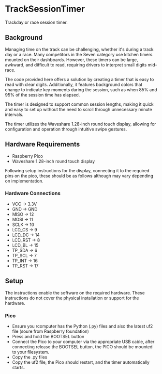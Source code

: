 # TrackSessionTimer
Trackday or race session timer.

## Background
Managing time on the track can be challenging, whether it's during a track day or a race. Many competitors in the Seven category use kitchen timers mounted on their dashboards. However, these timers can be large, awkward, and difficult to read, requiring drivers to interpret small digits mid-race.

The code provided here offers a solution by creating a timer that is easy to read with clear digits. Additionally, it features background colors that change to indicate key moments during the session, such as when 85% and 95% of the session time has elapsed.

The timer is designed to support common session lengths, making it quick and easy to set up without the need to scroll through unnecessary minute intervals.

The timer utilizes the Waveshare 1.28-inch round touch display, allowing for configuration and operation through intuitive swipe gestures.

## Hardware Requirements 
* Raspberry Pico
* Waveshare 1.28-inch round touch display

Following setup instructions for the display, connecting it to the required pins on the pico, these should be as follows although may vary depending on implementation.

### Hardware Connections
* VCC    	->    	3.3V
* GND    	->    	GND
* MISO    ->    	12
* MOSI    ->    	11
* SCLK    ->    	10
* LCD_CS  ->    	9
* LCD_DC  ->    	14
* LCD_RST ->    	8
* LCD_BL  ->    	15
* TP_SDA  ->      6
* TP_SCL  ->      7
* TP_INT  ->      16
* TP_RST  ->      17

## Setup
The instructions enable the software on the required hardware.   These instructions do not cover the physical installation or support for the hardware. 
### Pico
* Ensure you rcomputer has the Python (.py) files and also the latest uf2 file (soure from Raspberry foundation)
* Press and hold the BOOTSEL button 
* Connect the Pico to your computer via the appropriate USB cable, after connecting release the BOOTSEL button, the PICO should be mounted to your filesystem.
* Copy the .py files
* Copy the uf2 file, the Pico should restart, and the timer automatically starts.
